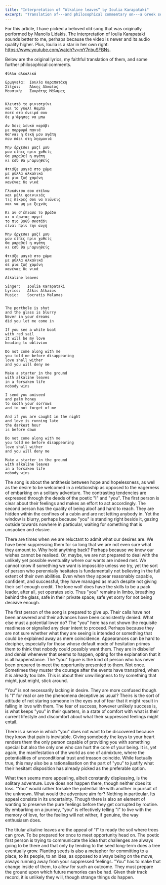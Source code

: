 ```yaml
---
title: "Interpretation of “Alkaline leaves” by Ioulia Karapataki"
excerpt: "Translation of---and philosophical commentary on---a Greek song whose translated title is 'Alkaline leaves'."
---
```


For this article, I have picked a beloved old song that was originally performed by Manolis Lidakis. The interpretation of Ioulia Karapataki sounds better to me, perhaps because the video is newer and its audio quality higher. Plus, Ioulia is a star in her own right: <https://www.youtube.com/watch?v=mY7nbuSFBNs>.

Below are the original lyrics, my faithful translation of them, and some further philosophical comments.

```
Φύλλα αλκαλικά

Ερμηνεία:  Ιουλία Καραπατάκη
Στίχοι:    Άλκης Αλκαίος
Μουσική:   Σωκράτης Μάλαμας


Κλειστό το φινιστρίνι
και το γυαλί θαμπό
ποτέ στα όνειρά σου
δε μ'άφησες να μπω

Αν δεις λευκό καράβι
με πορφυρά πανιά
θα'ναι η δική μου αγάπη
που πάει στη λησμονιά

Μην έρχεσαι μαζί μου
μου είπες πριν χαθείς
θα μαραθεί η αγάπη
κι εσύ θα μ'αρνηθείς

Φτιάξε μαγιά στο χώμα
με φύλλα αλκαλικά
σε μια ζωή χαμένη
κανένας δε νικά

Γλυκάνισο σου στέλνω
και μέλι φοινικιάς
τις πίκρες σου να λιώνεις
και να μη με ξεχνάς

Κι αν σ'έπιασε το βράδυ
κι ο έρωτας αργεί
το πιο βαθύ σκοτάδι
είναι πριν την αυγή

Μην έρχεσαι μαζί μου
μου είπες πριν χαθείς
θα μαραθεί η αγάπη
κι εσύ θα μ'αρνηθείς

Φτιάξε μαγιά στο χώμα
με φύλλα αλκαλικά
σε μια ζωή χαμένη
κανένας δε νικά
```

```
Alkaline leaves

Singer:   Ioulia Karapataki
Lyrics:   Alkis Alkaios
Music:    Socratis Malamas


The porthole is shut
and the glass is blurry
Never in your dreams
did you let me come in

If you see a white boat
with red sail
it will be my love
heading to oblivion

Do not come along with me
you told me before disappearing
love shall wither
and you will deny me

Make a starter in the ground
with alkaline leaves
in a forsaken life
nobody wins

I send you aniseed
and palm honey
to sooth your sorrows
and to not forget of me

And if you are caught in the night
and love is running late
the darkest hour
is before dawn

Do not come along with me
you told me before disappearing
love shall wither
and you will deny me

Make a starter in the ground
with alkaline leaves
in a forsaken life
nobody wins
```

The song is about the antithesis between hope and hopelessness, as well as the desire to be welcomed in a relationship as opposed to the eagerness of embarking on a solitary adventure. The contrasting tendencies are expressed through the deeds of the poetic "I" and "you". The first person is clear about their feelings and makes an effort to act accordingly. The second person has the quality of being aloof and hard to reach. They are hidden within the confines of a cabin and are not letting anybody in. Yet the window is blurry, perhaps because "you" is standing right beside it, gazing outside towards nowhere in particular, waiting for something that is unspoken and elusive.

There are times when we are reluctant to admit what our desires are. We have been suppressing them for so long that we are not even sure what they amount to. Why hold anything back? Perhaps because we know our wishes cannot be realised. Or, maybe, we are not prepared to deal with the unlikely yet possible eventuality where our wants are indeed met. We cannot know if something we want is impossible unless we try, yet the sort of person who perennially hesitates is fundamentally not believing in the full extent of their own abilities. Even when they appear reasonably capable, confident, and successful, they have managed as much despite not giving their self enough credit. The lone wolf does have the skills to be a pack leader, after all, yet operates solo. Thus "you" remains in limbo, breathing behind the glass, safe in their private space; safe yet sorry for not being decisive enough.

The first person of the song is prepared to give up. Their calls have not been answered and their advances have been consistently denied. What else must a potential lover do? The "you" here has not shown the requisite readiness or signalled any clear intent to proceed. Perhaps because they are not sure whether what they are seeing is intended or something that could be explained away as mere coincidence. Appearances can be hard to decipher, especially for those whose default mode of hesitation primes them to think that nobody could possibly want them. They are in disbelief and denial whenever that seems to happen, opting for the explanation that it is all happenstance. The "you" figure is the kind of person who has never been prepared to meet the opportunity presented to them. Not once. Sometimes they muster the courage after the events have transpired, when it is already too late. This is about their unwillingness to try something that might, just might, stick around.

"You" is not necessarily lacking in desire. They are more confused though. Is "I" for real or are the phenomena deceptive as usual? Theirs is the sort of attitude of not staring someone in the eyes out of fear that it might result in falling in love with them. The fear of success, however unlikely success is, is what keeps "you" in their quarters, in a state of comfort with what is their current lifestyle and discomfort about what their suppressed feelings might entail.

There is a sense in which "you" does not want to be discovered because they know that pain is inevitable. Giving somebody the keys to your heart renders them the only person capable of providing you with something special but also the only one who can hurt the core of your being. It is, yet again, the manifestation of the world as one of admixture, where the potentialities of unconditional trust and treason coincide. While factually true, this may also be a rationalisation on the part of "you" to justify what their hesitant disposition has already picked as the preferable option.

What then seems more appealing, albeit constantly displeasing, is the solitary adventure. Love does not happen there, though neither does its loss. "You" would rather forsake the potential life with another in pursuit of the unknown. What would the adventure aim for? Nothing in particular. Its appeal consists in its uncertainty. Though there is also an element of wanting to preserve the pure feelings before they get corrupted by routine. By embarking on a journey, "you" is effectively telling "I" to live with the memory of love, for the feeling will not wither, if genuine, the way enthusiasm does.

The titular alkaline leaves are the appeal of "I" to ready the soil where trees can grow. To be prepared for once to meet opportunity head on. The poetic first person is trying to communicate the idea that challenges are always going to be there and that only by tending to the seed long-term does a tree eventually grow. Planting seeds is also a metaphor for committing to a place, to its people, to an idea, as opposed to always being on the move, always running away from your suppressed feelings. "You" has to make that change inside of them, to allow for such an outcome. They must prepare the ground upon which future memories can be had. Given their track record, it is unlikely they will, though strange things do happen.
